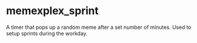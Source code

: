 memexplex_sprint
================

A timer that pops up a random meme after a set number of minutes. Used to setup sprints during the workday.

